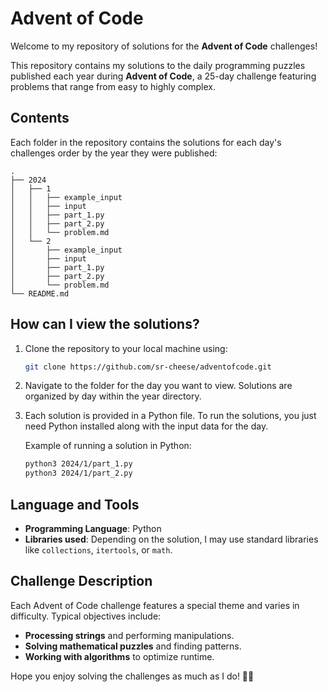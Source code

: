 # Advent of Code

Welcome to my repository of solutions for the **Advent of Code** challenges!

This repository contains my solutions to the daily programming puzzles published each year during **Advent of Code**, a 25-day challenge featuring problems that range from easy to highly complex.

## Contents

Each folder in the repository contains the solutions for each day's challenges order by the year they were published:

```
.
├── 2024
│   ├── 1
│   │   ├── example_input
│   │   ├── input
│   │   ├── part_1.py
│   │   ├── part_2.py
│   │   └── problem.md
│   └── 2
│       ├── example_input
│       ├── input
│       ├── part_1.py
│       ├── part_2.py
│       └── problem.md
└── README.md
```

## How can I view the solutions?

1. Clone the repository to your local machine using:

   ```bash
   git clone https://github.com/sr-cheese/adventofcode.git
   ```

2. Navigate to the folder for the day you want to view. Solutions are organized by day within the year directory.

3. Each solution is provided in a Python file. To run the solutions, you just need Python installed along with the input data for the day.

    Example of running a solution in Python:

    ``` bash
    python3 2024/1/part_1.py
    python3 2024/1/part_2.py
    ```

## Language and Tools

- **Programming Language**: Python
- **Libraries used**: Depending on the solution, I may use standard libraries like `collections`, `itertools`, or `math`.

## Challenge Description

Each Advent of Code challenge features a special theme and varies in difficulty. Typical objectives include:

- **Processing strings** and performing manipulations.
- **Solving mathematical puzzles** and finding patterns.
- **Working with algorithms** to optimize runtime.

Hope you enjoy solving the challenges as much as I do! 🎄✨
